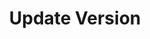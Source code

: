 ---
title: Update Version
menu:
  docs_{{ .version }}:
    identifier: guides-druid-update-version
    name: UpdateVersion
    parent: guides-druid
    weight: 60
menu_name: docs_{{ .version }}
---